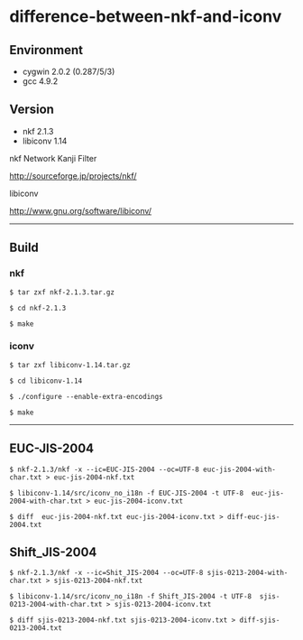 # difference-between-nkf-and-iconv

## Environment

* cygwin 2.0.2 (0.287/5/3)
* gcc 4.9.2

## Version

* nkf 2.1.3
* libiconv 1.14

nkf Network Kanji Filter

http://sourceforge.jp/projects/nkf/

libiconv

http://www.gnu.org/software/libiconv/

---

## Build

### nkf

    $ tar zxf nkf-2.1.3.tar.gz

    $ cd nkf-2.1.3

    $ make

### iconv

    $ tar zxf libiconv-1.14.tar.gz

    $ cd libiconv-1.14

    $ ./configure --enable-extra-encodings

    $ make

---

## EUC-JIS-2004

    $ nkf-2.1.3/nkf -x --ic=EUC-JIS-2004 --oc=UTF-8 euc-jis-2004-with-char.txt > euc-jis-2004-nkf.txt

    $ libiconv-1.14/src/iconv_no_i18n -f EUC-JIS-2004 -t UTF-8  euc-jis-2004-with-char.txt > euc-jis-2004-iconv.txt
    
    $ diff  euc-jis-2004-nkf.txt euc-jis-2004-iconv.txt > diff-euc-jis-2004.txt
    
## Shift_JIS-2004

    $ nkf-2.1.3/nkf -x --ic=Shit_JIS-2004 --oc=UTF-8 sjis-0213-2004-with-char.txt > sjis-0213-2004-nkf.txt
    
    $ libiconv-1.14/src/iconv_no_i18n -f Shift_JIS-2004 -t UTF-8  sjis-0213-2004-with-char.txt > sjis-0213-2004-iconv.txt
    
    $ diff sjis-0213-2004-nkf.txt sjis-0213-2004-iconv.txt > diff-sjis-0213-2004.txt
